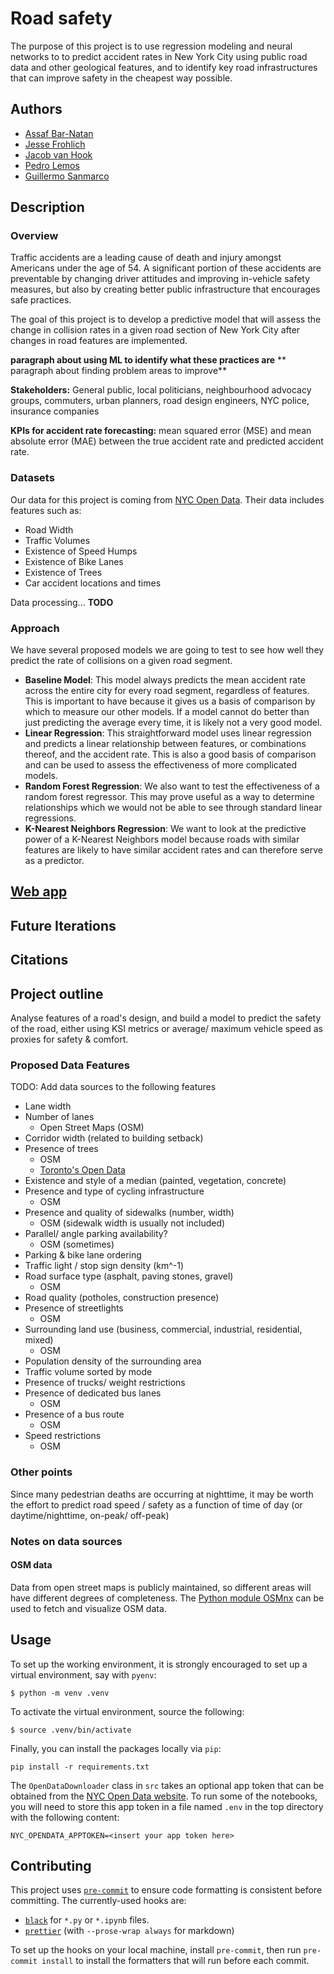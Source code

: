 # Road safety

The purpose of this project is to use regression modeling and neural networks to
to predict accident rates in New York City using public road data and other
geological features, and to identify key road infrastructures that can improve
safety in the cheapest way possible.

## Authors

- [Assaf Bar-Natan](https://www.linkedin.com/in/assaf-bar-natan-b61556209)
- [Jesse Frohlich](https://www.linkedin.com/in/jessefrohlich)
- [Jacob van Hook](https://www.linkedin.com/in/jacob-van-hook-4484b2288/)
- [Pedro Lemos](https://www.linkedin.com/in/pedro-j-lemos/)
- [Guillermo Sanmarco](https://www.linkedin.com/in/guillermo-sanmarco-050904239/)

## Description

### Overview

Traffic accidents are a leading cause of death and injury amongst Americans
under the age of 54. A significant portion of these accidents are preventable by
changing driver attitudes and improving in-vehicle safety measures, but also by
creating better public infrastructure that encourages safe practices.

The goal of this project is to develop a predictive model that will assess the
change in collision rates in a given road section of New York City after changes
in road features are implemented.

**paragraph about using ML to identify what these practices are** ** paragraph
about finding problem areas to improve**

**Stakeholders:** General public, local politicians, neighbourhood advocacy
groups, commuters, urban planners, road design engineers, NYC police, insurance
companies

**KPIs for accident rate forecasting:** mean squared error (MSE) and mean
absolute error (MAE) between the true accident rate and predicted accident rate.

### Datasets

Our data for this project is coming from
[NYC Open Data](https://opendata.cityofnewyork.us/). Their data includes
features such as:

- Road Width
- Traffic Volumes
- Existence of Speed Humps
- Existence of Bike Lanes
- Existence of Trees
- Car accident locations and times

Data processing... **TODO**

### Approach

We have several proposed models we are going to test to see how well they
predict the rate of collisions on a given road segment.

- **Baseline Model**: This model always predicts the mean accident rate across
  the entire city for every road segment, regardless of features. This is
  important to have because it gives us a basis of comparison by which to
  measure our other models. If a model cannot do better than just predicting the
  average every time, it is likely not a very good model.
- **Linear Regression**: This straightforward model uses linear regression and
  predicts a linear relationship between features, or combinations thereof, and
  the accident rate. This is also a good basis of comparison and can be used to
  assess the effectiveness of more complicated models.
- **Random Forest Regression**: We also want to test the effectiveness of a
  random forest regressor. This may prove useful as a way to determine
  relationships which we would not be able to see through standard linear
  regressions.
- **K-Nearest Neighbors Regression**: We want to look at the predictive power of
  a K-Nearest Neighbors model because roads with similar features are likely to
  have similar accident rates and can therefore serve as a predictor.

## [Web app](https://streamlit.io/)

## Future Iterations

## Citations

## Project outline

Analyse features of a road's design, and build a model to predict the safety of
the road, either using KSI metrics or average/ maximum vehicle speed as proxies
for safety & comfort.

### Proposed Data Features

TODO: Add data sources to the following features

- Lane width
- Number of lanes
  - Open Street Maps (OSM)
- Corridor width (related to building setback)
- Presence of trees
  - OSM
  - [Toronto's Open Data][TOD]
- Existence and style of a median (painted, vegetation, concrete)
- Presence and type of cycling infrastructure
  - OSM
- Presence and quality of sidewalks (number, width)
  - OSM (sidewalk width is usually not included)
- Parallel/ angle parking availability?
  - OSM (sometimes)
- Parking & bike lane ordering
- Traffic light / stop sign density (km^-1)
- Road surface type (asphalt, paving stones, gravel)
  - OSM
- Road quality (potholes, construction presence)
- Presence of streetlights
  - OSM
- Surrounding land use (business, commercial, industrial, residential, mixed)
  - OSM
- Population density of the surrounding area
- Traffic volume sorted by mode
- Presence of trucks/ weight restrictions
- Presence of dedicated bus lanes
  - OSM
- Presence of a bus route
  - OSM
- Speed restrictions
  - OSM

### Other points

Since many pedestrian deaths are occurring at nighttime, it may be worth the
effort to predict road speed / safety as a function of time of day (or
daytime/nighttime, on-peak/ off-peak)

### Notes on data sources

#### OSM data

Data from open street maps is publicly maintained, so different areas will have
different degrees of completeness. The [Python module OSMnx][OSMnx] can be used
to fetch and visualize OSM data.

## Usage

To set up the working environment, it is strongly encouraged to set up a virtual
environment, say with `pyenv`:

```
$ python -m venv .venv
```

To activate the virtual environment, source the following:

```
$ source .venv/bin/activate
```

Finally, you can install the packages locally via `pip`:

```
pip install -r requirements.txt
```

The `OpenDataDownloader` class in `src` takes an optional app token that can be
obtained from the [NYC Open Data website](https://data.cityofnewyork.us). To run
some of the notebooks, you will need to store this app token in a file named
`.env` in the top directory with the following content:

```
NYC_OPENDATA_APPTOKEN=<insert your app token here>
```

## Contributing

This project uses [`pre-commit`](https://pre-commit.com/) to ensure code
formatting is consistent before committing. The currently-used hooks are:

- [`black`](https://black.readthedocs.io/en/stable) for `*.py` or `*.ipynb`
  files.
- [`prettier`](https://prettier.io/) (with `--prose-wrap always` for markdown)

To set up the hooks on your local machine, install `pre-commit`, then run
`pre-commit install` to install the formatters that will run before each commit.

[TOD]: https://open.toronto.ca/dataset/street-tree-data/
[OSMnx]: https://pygis.io/docs/d_access_osm.html
